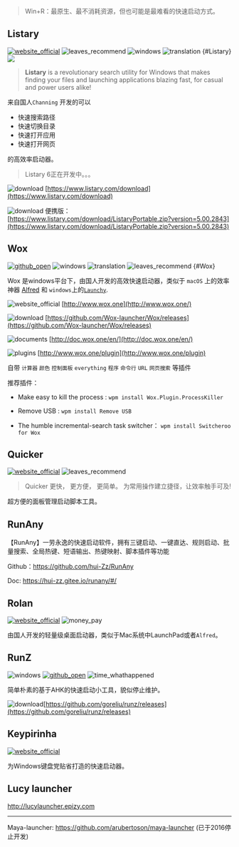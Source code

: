 > Win+R：最原生、最不消耗资源，但也可能是最难看的快速启动方式。

## Listary
[![website_official](https://gitbook07.oss-cn-hangzhou.aliyuncs.com/website_official.svg)](https://www.listary.com/) ![leaves_recommend](https://gitbook07.oss-cn-hangzhou.aliyuncs.com/leaves_rec.svg) ![windows](https://gitbook07.oss-cn-hangzhou.aliyuncs.com/windows.svg) ![translation](https://gitbook07.oss-cn-hangzhou.aliyuncs.com/translation.svg) {#Listary} ![](https://img.shields.io/badge/Version-5.00.2843-ff55bb.svg)

> **Listary** is a revolutionary search utility for Windows
that makes finding your files and launching applications blazing fast, for casual and power users alike!

来自国人`Channing` 开发的可以
- 快速搜索路径
- 快速切换目录
- 快速打开应用
- 快速打开网页

的高效率启动器。

> Listary 6正在开发中。。。

![download](https://gitbook07.oss-cn-hangzhou.aliyuncs.com/download.svg) [https://www.listary.com/download](https://www.listary.com/download)

![download](https://gitbook07.oss-cn-hangzhou.aliyuncs.com/download.svg) 便携版：[https://www.listary.com/download/ListaryPortable.zip?version=5.00.2843](https://www.listary.com/download/ListaryPortable.zip?version=5.00.2843)

## Wox
[![github_open](https://gitbook07.oss-cn-hangzhou.aliyuncs.com/github_open.svg)](https://github.com/Wox-launcher/Wox) ![windows](https://gitbook07.oss-cn-hangzhou.aliyuncs.com/windows.svg) ![translation](https://gitbook07.oss-cn-hangzhou.aliyuncs.com/translation.svg) ![leaves_recommend](https://gitbook07.oss-cn-hangzhou.aliyuncs.com/leaves_rec.svg) {#Wox}

Wox 是windows平台下，由国人开发的高效快速启动器，类似于 `macOS` 上的效率神器 [Alfred](https://legacy.gitbook.com/book/joaxin/windows-apps-garden/edit#) 和 `windows`上的[`Launchy`](http://www.launchy.net/).

![website_official](https://gitbook07.oss-cn-hangzhou.aliyuncs.com/website_official.svg) [http://www.wox.one](http://www.wox.one/)

![download](https://gitbook07.oss-cn-hangzhou.aliyuncs.com/download.svg) [https://github.com/Wox-launcher/Wox/releases](https://github.com/Wox-launcher/Wox/releases)

![documents](https://gitbook07.oss-cn-hangzhou.aliyuncs.com/documents.svg) [http://doc.wox.one/en/](http://doc.wox.one/en/)

![plugins](https://gitbook07.oss-cn-hangzhou.aliyuncs.com/plugins.svg) [http://www.wox.one/plugin](http://www.wox.one/plugin)

自带 `计算器` `颜色` `控制面板` `everything` `程序` `命令行` `URL` `网页搜索` 等插件

推荐插件：

* Make easy to kill the process : `wpm install Wox.Plugin.ProcessKiller`

* Remove USB : `wpm install Remove USB`

* The humble incremental-search task switcher： `wpm install Switcheroo for Wox`

## Quicker
[![website_official](https://gitbook07.oss-cn-hangzhou.aliyuncs.com/website_official.svg)](https://getquicker.net/) ![leaves_recommend](https://gitbook07.oss-cn-hangzhou.aliyuncs.com/leaves_rec.svg)

> Quicker
更快， 更方便， 更简单。
为常用操作建立捷径，让效率触手可及!

超方便的面板管理启动脚本工具。

## RunAny

【RunAny】一劳永逸的快速启动软件，拥有三键启动、一键直达、规则启动、批量搜索、全局热键、短语输出、热键映射、脚本插件等功能

Github：https://github.com/hui-Zz/RunAny

Doc: https://hui-zz.gitee.io/runany/#/

## Rolan
[![website_official](https://gitbook07.oss-cn-hangzhou.aliyuncs.com/website_official.svg)](https://getrolan.com/) ![money_pay](https://gitbook07.oss-cn-hangzhou.aliyuncs.com/money_pay.svg)

由国人开发的轻量级桌面启动器，类似于Mac系统中LaunchPad或者`Alfred`。


## RunZ
![windows](https://gitbook07.oss-cn-hangzhou.aliyuncs.com/windows.svg) [![github_open](https://gitbook07.oss-cn-hangzhou.aliyuncs.com/github_open.svg)](https://github.com/goreliu/runz) ![time_whathappened](https://gitbook07.oss-cn-hangzhou.aliyuncs.com/time_whathappened.svg)

简单朴素的基于AHK的快速启动小工具，貌似停止维护。

![download](https://gitbook07.oss-cn-hangzhou.aliyuncs.com/download.svg)[https://github.com/goreliu/runz/releases](https://github.com/goreliu/runz/releases)

## Keypirinha
[![website_official](https://gitbook07.oss-cn-hangzhou.aliyuncs.com/website_official.svg)](http://keypirinha.com/)

为Windows键盘党贴省打造的快速启动器。

## Lucy launcher

http://lucylauncher.epizy.com

----

Maya-launcher: https://github.com/arubertoson/maya-launcher (已于2016停止开发)






